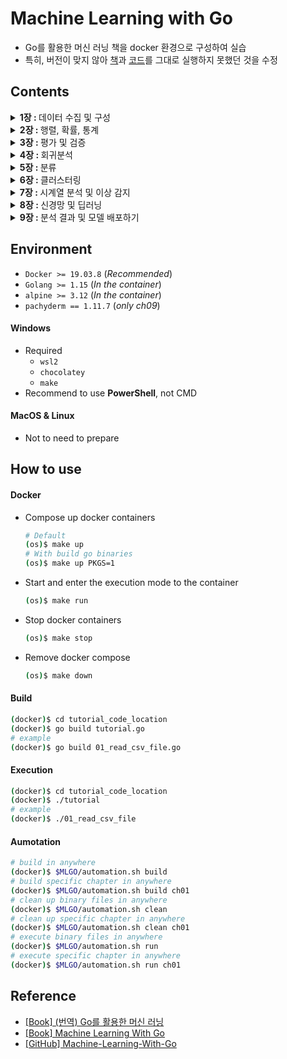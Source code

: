 # Machine Learning with Go
- Go를 활용한 머신 러닝 책을 docker 환경으로 구성하여 실습
- 특히, 버전이 맞지 않아 [책](http://acornpub.co.kr/book/ml-with-go)과 [코드](https://github.com/PacktPublishing/Machine-Learning-With-Go)를 그대로 실행하지 못했던 것을 수정

## Contents
<details>
<summary><strong>1장 : </strong>데이터 수집 및 구성</summary>

+ [Gopher 스타일로 데이터 처리하기](./ch01/handling_data_gopher_style/)
+ [CSV 파일](./ch01/csv_files/)
+ [JSON](./ch01/json/)
+ [SQL 유형 데이터베이스](./ch01/sql_like_databases/) (_Required PostgreSQL_)
+ [Caching](./ch01/caching/)

</details>

<details>
<summary><strong>2장 : </strong>행렬, 확률, 통계</summary>

+ [벡터](./ch02/vectors/)
+ [행렬](./ch02/matrices/)
+ [통계](./ch02/statistics/)
+ [확률 가설검정](./ch02/hypothesis/)

</details>

<details>
<summary><strong>3장 : </strong>평가 및 검증</summary>

+ [평가](./ch03/evaluation/)
+ [검증](./ch03/validation/)

</details>

<details>
<summary><strong>4장 : </strong>회귀분석</summary>

+ [선형 회귀분석](./ch04/linear_regression/)
+ [다중 선형 회귀분석](./ch04/multiple_regression/)
+ [비선형 회귀분석](./ch04/nonlinear_regression/)

</details>

<details>
<summary><strong>5장 : </strong>분류</summary>

+ [로지스틱 회귀분석](./ch05/logistic_regression/)
+ [k-최근접 이웃 모델](./ch05/knn/)
+ [의사결정 나무](./ch05/decision_tree/)
+ [나이브 베이즈](./ch05/naive_bayes/)

</details>

<details>
<summary><strong>6장 : </strong>클러스터링</summary>

+ [유사도 측정하기](./ch06/distance/)
+ [클러스터링 기법 평가하기](./ch06/evaluating/)
+ [k-평균 클러스터링](./ch06/kmeans/)

</details>

<details>
<summary><strong>7장 : </strong>시계열 분석 및 이상 감지</summary>

+ [시계열 데이터 표현하기](./ch07/representing_time_series/)
+ [시계열 통계](./ch07/ts_statistics/)
+ [자동 회귀 모델](./ch07/auto_regressive/)
+ [이상 감지](./ch07/anomaly_detection/)

</details>

<details>
<summary><strong>8장 : </strong>신경망 및 딥러닝</summary>

+ [간단한 신경망 구축하기](./ch08/simple_neural_network/)
+ [간단한 신경망 활용하기](./ch08/utilizing_simple_neural_network/)
+ [딥러닝](./ch08/deep_learning/) | [[How to use]](./ch08/deep_learning/README.md)

</details>

<details>
<summary><strong>9장 : </strong>분석 결과 및 모델 배포하기</summary>

+ [선형 회귀 모델 Dockerizing](./ch09/linear_regression/) | [[How to use]](./ch09/linear_regression/README.md)
+ [다중 회귀 모델 Dockerizing](./ch09/multiple_regression/) | [[How to use]](./ch09/multiple_regression/README.md)
+ [Docker로 모델 예측 수행하기](./ch09/predict_regression/) | [[How to use]](./ch09/predict_regression/README.md)
+ [확장 가능하고 재현 가능한 머신 러닝 파이프라인 구축하기](./ch09/building_scalable_pipleline/)

</details>

## Environment
- `Docker >= 19.03.8` (_Recommended_)
- `Golang >= 1.15` (_In the container_)
- `alpine >= 3.12` (_In the container_)
- `pachyderm == 1.11.7` (_only ch09_)

#### Windows
- Required
    - `wsl2`
    - `chocolatey`
    - `make`
- Recommend to use __PowerShell__, not CMD

#### MacOS & Linux
- Not to need to prepare

## How to use

#### Docker
- Compose up docker containers
    ```bash
    # Default
    (os)$ make up
    # With build go binaries
    (os)$ make up PKGS=1
    ```
- Start and enter the execution mode to the container
    ```bash
    (os)$ make run
    ```
- Stop docker containers
    ```bash
    (os)$ make stop
    ```
- Remove docker compose
    ```bash
    (os)$ make down
    ```

#### Build
```bash
(docker)$ cd tutorial_code_location
(docker)$ go build tutorial.go
# example
(docker)$ go build 01_read_csv_file.go
```

#### Execution
```bash
(docker)$ cd tutorial_code_location
(docker)$ ./tutorial
# example
(docker)$ ./01_read_csv_file
```

#### Aumotation
```bash
# build in anywhere
(docker)$ $MLGO/automation.sh build
# build specific chapter in anywhere
(docker)$ $MLGO/automation.sh build ch01
# clean up binary files in anywhere
(docker)$ $MLGO/automation.sh clean
# clean up specific chapter in anywhere
(docker)$ $MLGO/automation.sh clean ch01
# execute binary files in anywhere
(docker)$ $MLGO/automation.sh run
# execute specific chapter in anywhere
(docker)$ $MLGO/automation.sh run ch01
```

## Reference
- [[Book] (번역) Go를 활용한 머신 러닝](http://acornpub.co.kr/book/ml-with-go)
- [[Book] Machine Learning With Go](https://www.packtpub.com/product/machine-learning-with-go/9781785882104)
- [[GitHub] Machine-Learning-With-Go](https://github.com/PacktPublishing/Machine-Learning-With-Go)
